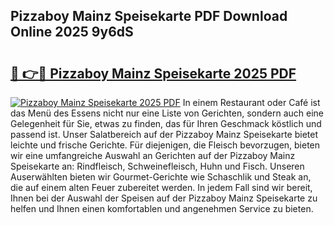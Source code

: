 ## Pizzaboy Mainz Speisekarte PDF Download Online 2025 9y6dS

# <h2><a href="http://gc813y8.nevu.top/?p=Pizzaboy+Mainz+Speisekarte">🔗 👉🔴 Pizzaboy Mainz Speisekarte 2025 PDF</a></h2>

[![Pizzaboy Mainz Speisekarte 2025 PDF](https://i.imgur.com/dBaPXMq.png)](http://gc813y8.nevu.top/?p=Pizzaboy+Mainz+Speisekarte)
In einem Restaurant oder Café ist das Menü des Essens nicht nur eine Liste von Gerichten, sondern auch eine Gelegenheit für Sie, etwas zu finden, das für Ihren Geschmack köstlich und passend ist. Unser Salatbereich auf der Pizzaboy Mainz Speisekarte bietet leichte und frische Gerichte. Für diejenigen, die Fleisch bevorzugen, bieten wir eine umfangreiche Auswahl an Gerichten auf der Pizzaboy Mainz Speisekarte an: Rindfleisch, Schweinefleisch, Huhn und Fisch. Unseren Auserwählten bieten wir Gourmet-Gerichte wie Schaschlik und Steak an, die auf einem alten Feuer zubereitet werden. In jedem Fall sind wir bereit, Ihnen bei der Auswahl der Speisen auf der Pizzaboy Mainz Speisekarte zu helfen und Ihnen einen komfortablen und angenehmen Service zu bieten.
